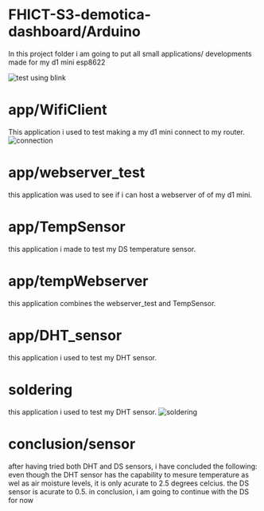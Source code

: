 # FHICT-S3-demotica-dashboard/Arduino
In this project folder i am going to put all small applications/ developments made for my d1 mini esp8622

![test using blink](https://github.com/Rudolfisky/FHICT-S3-demotica-dashboard/blob/main/Arduino/blink.gif?raw=true)

# app/WifiClient
This application i used to test making a my d1 mini connect to my router.
![connection](https://github.com/Rudolfisky/FHICT-S3-demotica-dashboard/blob/main/Arduino/internet%20connection.png?raw=true)

# app/webserver_test
this application was used to see if i can host a webserver of of my d1 mini.

# app/TempSensor
this application i made to test my DS temperature sensor.

# app/tempWebserver
this application combines the webserver_test and TempSensor.

# app/DHT_sensor
this application i used to test my DHT sensor.

# soldering
this application i used to test my DHT sensor.
![soldering](https://github.com/Rudolfisky/FHICT-S3-demotica-dashboard/blob/main/Arduino/soldering.jpg?raw=true)

# conclusion/sensor
after having tried both DHT and DS sensors, i have concluded the following:
even though the DHT sensor has the capability to mesure temperature as wel as air moisture levels, it is only acurate to 2.5 degrees celcius.
the DS sensor is acurate to 0.5.
in conclusion, i am going to continue with the DS for now




